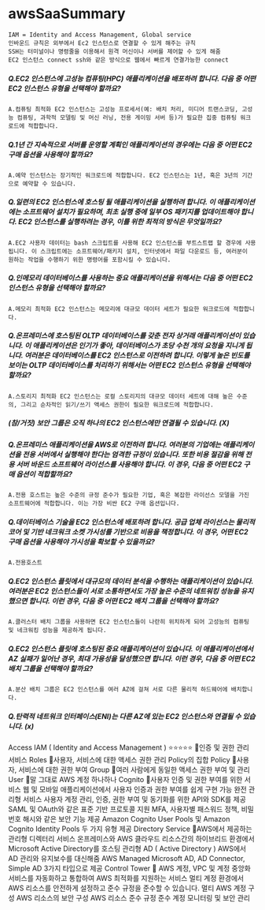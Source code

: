 # awsSaaSummary

    IAM = Identity and Access Management, Global service
    인바운드 규칙은 외부에서 Ec2 인스턴스로 연결할 수 있게 해주는 규칙
    SSH는 터미널이나 명령줄을 이용해서 원격 머신이나 서버를 제어할 수 있게 해줌
    EC2 인스턴스 connect ssh와 같은 방식으로 웹에서 빠르게 연결가능한 connect

##### Q.EC2 인스턴스에 고성능 컴퓨팅(HPC) 애플리케이션을 배포하려 합니다. 다음 중 어떤 EC2 인스턴스 유형을 선택해야 할까요?
    A.컴퓨팅 최적화 EC2 인스턴스는 고성능 프로세서(예: 배치 처리, 미디어 트랜스코딩, 고성능 컴퓨팅, 과학적 모델링 및 머신 러닝, 전용 게이밍 서버 등)가 필요한 집중 컴퓨팅 워크로드에 적합합니다.

##### Q.1년 간 지속적으로 서버를 운영할 계획인 애플리케이션의 경우에는 다음 중 어떤 EC2 구매 옵션을 사용해야 할까요?
    A.예약 인스턴스는 장기적인 워크로드에 적합합니다. EC2 인스턴스는 1년, 혹은 3년의 기간으로 예약할 수 있습니다.

##### Q.일련의 EC2 인스턴스에 호스팅 될 애플리케이션을 실행하려 합니다. 이 애플리케이션에는 소프트웨어 설치가 필요하며, 최초 실행 중에 일부 OS 패키지를 업데이트해야 합니다. EC2 인스턴스를 실행하려는 경우, 이를 위한 최적의 방식은 무엇일까요?
    A.EC2 사용자 데이터는 bash 스크립트를 사용해 EC2 인스턴스를 부트스트랩 할 경우에 사용됩니다. 이 스크립트에는 소프트웨어/패키지 설치, 인터넷에서 파일 다운로드 등, 여러분이 원하는 작업을 수행하기 위한 명령어를 포함시킬 수 있습니다.

##### Q.인메모리 데이터베이스를 사용하는 중요 애플리케이션을 위해서는 다음 중 어떤 EC2 인스턴스 유형을 선택해야 할까요?
    A.메모리 최적화 EC2 인스턴스는 메모리에 대규모 데이터 세트가 필요한 워크로드에 적합합니다.

##### Q.온프레미스에 호스팅된 OLTP 데이터베이스를 갖춘 전자 상거래 애플리케이션이 있습니다. 이 애플리케이션은 인기가 좋아, 데이터베이스가 초당 수천 개의 요청을 지니게 됩니다. 여러분은 데이터베이스를 EC2 인스턴스로 이전하려 합니다. 이렇게 높은 빈도를 보이는 OLTP 데이터베이스를 처리하기 위해서는 어떤 EC2 인스턴스 유형을 선택해야 할까요?
    A.스토리지 최적화 EC2 인스턴스는 로컬 스토리지의 대규모 데이터 세트에 대해 높은 수준의, 그리고 순차적인 읽기/쓰기 액세스 권한이 필요한 워크로드에 적합합니다.

##### (참/거짓) 보안 그룹은 오직 하나의 EC2 인스턴스에만 연결될 수 있습니다. (X)

##### Q.온프레미스 애플리케이션을 AWS로 이전하려 합니다. 여러분의 기업에는 애플리케이션을 전용 서버에서 실행해야 한다는 엄격한 규정이 있습니다. 또한 비용 절감을 위해 전용 서버 바운드 소프트웨어 라이선스를 사용해야 합니다. 이 경우, 다음 중 어떤 EC2 구매 옵션이 적합할까요?
    A.전용 호스트는 높은 수준의 규정 준수가 필요한 기업, 혹은 복잡한 라이선스 모델을 가진 소프트웨어에 적합합니다. 이는 가장 비싼 EC2 구매 옵션입니다.

##### Q.데이터베이스 기술을 EC2 인스턴스에 배포하려 합니다. 공급 업체 라이선스는 물리적 코어 및 기반 네크워크 소켓 가시성를 기반으로 비용을 책정합니다. 이 경우, 어떤 EC2 구매 옵션을 사용해야 가시성을 확보할 수 있을까요?
    A.전용호스트

##### Q.EC2 인스턴스 플릿에서 대규모의 데이터 분석을 수행하는 애플리케이션이 있습니다. 여러분은 EC2 인스턴스들이 서로 소통하면서도 가장 높은 수준의 네트워킹 성능을 유지했으면 합니다. 이런 경우, 다음 중 어떤 EC2 배치 그룹을 선택해야 할까요?
    A.클러스터 배치 그룹을 사용하면 EC2 인스턴스들이 나란히 위치하게 되어 고성능의 컴퓨팅 및 네크워킹 성능을 제공하게 됩니다.

##### Q.EC2 인스턴스 플릿에 호스팅된 중요 애플리케이션이 있습니다. 이 애플리케이션에서 AZ 실패가 일어난 경우, 최대 가용성을 달성했으면 합니다. 이런 경우, 다음 중 어떤 EC2 배치 그룹을 선택해야 할까요?
    A.분산 배치 그룹은 EC2 인스턴스를 여러 AZ에 걸쳐 서로 다른 물리적 하드웨어에 배치합니다.

##### Q.탄력적 네트워크 인터페이스(ENI)는 다른 AZ에 있는 EC2 인스턴스와 연결될 수 있습니다. (x) 


Access
IAM ( Identity and Access Management ) ⭐️⭐️⭐️⭐️⭐️
        📌인증 및 권한 관리 서비스
Roles
        📌사용자, 서비스에 대한 액세스 권한 관리 Policy의 집합
Policy
        📌사용자, 서비스에 대한 권한 부여
Group
        📌여러 사람에게 동일한 액세스 권한 부여 및 관리
User
        📌말 그대로 AWS 계정 하나하나
Cognito 
        📌사용자 인증 및 권한 부여를 위한 서비스
웹 및 모바일 애플리케이션에서 사용자 인증과 권한 부여를 쉽게 구현 가능
완전 관리형 서비스
사용자 계정 관리, 인증, 권한 부여 및 동기화를 위한 API와 SDK를 제공
SAML 및 OAuth와 같은 표준 기반 프로토콜 지원
MFA, 사용자별 패스워드 정책, 비밀번호 해시와 같은 보안 기능 제공
Amazon Cognito User Pools 및 Amazon Cognito Identity Pools 두 가지 유형 제공
Directory Service
    📌AWS에서 제공하는 관리형 디렉터리 서비스
온프레미스와 AWS 클라우드 리소스간의 하이브리드 환경에서 Microsoft Active Directory를 호스팅
관리형 AD ( Active Directory )
AWS에서 AD 관리와 유지보수를 대신해줌
AWS Managed Microsoft AD, AD Connector, Simple AD 3가지 타입으로 제공
Control Tower
📌
AWS 계정, VPC 및 계정 중앙화 서비스를 자동화하고 통합하여 AWS 최적화를 지원하는 서비스
 멀티 계정 환경에서 AWS 리소스를 안전하게 설정하고 준수 규정을 준수할 수 있습니다.
멀티 AWS 계정 구성
AWS 리소스의 보안 구성
AWS 리소스 준수 규정 준수
계정 모니터링 및 보안 관리
